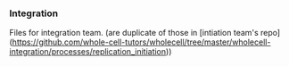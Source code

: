 ### Integration

Files for integration team. (are duplicate of those in [intiation team's repo] (https://github.com/whole-cell-tutors/wholecell/tree/master/wholecell-integration/processes/replication_initiation))
